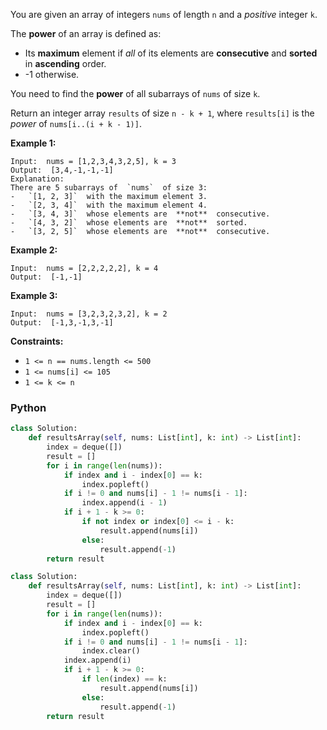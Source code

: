 You are given an array of integers  `nums`  of length  `n`  and a  _positive_  integer  `k`.

The  **power**  of an array is defined as:

- Its  **maximum**  element if  _all_  of its elements are  **consecutive**  and  **sorted**  in  **ascending**  order.
- -1 otherwise.

You need to find the  **power**  of all subarrays of  `nums`  of size  `k`.

Return an integer array  `results`  of size  `n - k + 1`, where  `results[i]`  is the  _power_ of  `nums[i..(i + k - 1)]`.

**Example 1:**

```
Input:  nums = [1,2,3,4,3,2,5], k = 3
Output:  [3,4,-1,-1,-1]
Explanation:
There are 5 subarrays of  `nums`  of size 3:
-   `[1, 2, 3]`  with the maximum element 3.
-   `[2, 3, 4]`  with the maximum element 4.
-   `[3, 4, 3]`  whose elements are  **not**  consecutive.
-   `[4, 3, 2]`  whose elements are  **not**  sorted.
-   `[3, 2, 5]`  whose elements are  **not**  consecutive.
```

**Example 2:**

```
Input:  nums = [2,2,2,2,2], k = 4
Output:  [-1,-1]
```

**Example 3:**

```
Input:  nums = [3,2,3,2,3,2], k = 2
Output:  [-1,3,-1,3,-1]
```

**Constraints:**

- `1 <= n == nums.length <= 500`
- `1 <= nums[i] <= 105`
- `1 <= k <= n`

### Python

```python
class Solution:
    def resultsArray(self, nums: List[int], k: int) -> List[int]:
        index = deque([])
        result = []
        for i in range(len(nums)):
            if index and i - index[0] == k:
                index.popleft()
            if i != 0 and nums[i] - 1 != nums[i - 1]:
                index.append(i - 1)
            if i + 1 - k >= 0:
                if not index or index[0] <= i - k:
                    result.append(nums[i])
                else:
                    result.append(-1)
        return result
```

```python
class Solution:
    def resultsArray(self, nums: List[int], k: int) -> List[int]:
        index = deque([])
        result = []
        for i in range(len(nums)):
            if index and i - index[0] == k:
                index.popleft()
            if i != 0 and nums[i] - 1 != nums[i - 1]:
                index.clear()
            index.append(i)
            if i + 1 - k >= 0:
                if len(index) == k:
                    result.append(nums[i])
                else:
                    result.append(-1)
        return result
```